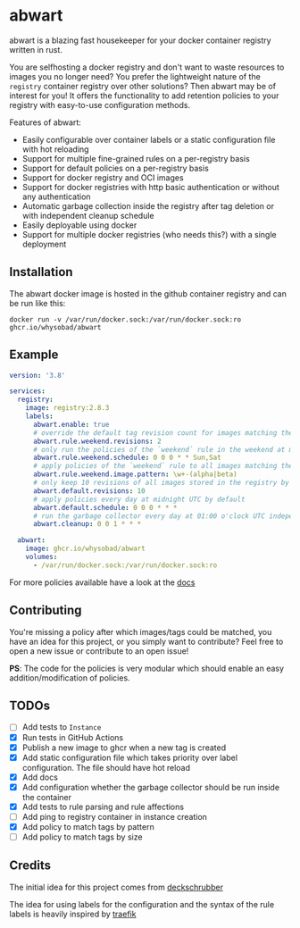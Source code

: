 # abwart

abwart is a blazing fast housekeeper for your docker container registry written in rust.

You are selfhosting a docker registry and don't want to waste resources to images you no longer need? You prefer the lightweight nature of the
 `registry` container registry over other solutions? Then abwart may be of interest for you!
It offers the functionality to add retention policies to your registry with easy-to-use configuration methods.

Features of abwart:
* Easily configurable over container labels or a static configuration file with hot reloading
* Support for multiple fine-grained rules on a per-registry basis
* Support for default policies on a per-registry basis
* Support for docker registry and OCI images
* Support for docker registries with http basic authentication or without any authentication
* Automatic garbage collection inside the registry after tag deletion or with independent cleanup schedule
* Easily deployable using docker
* Support for multiple docker registries (who needs this?) with a single deployment

## Installation

The abwart docker image is hosted in the github container registry and can be run like this:
```shell
docker run -v /var/run/docker.sock:/var/run/docker.sock:ro ghcr.io/whysobad/abwart
```

## Example

```yaml
version: '3.8'

services:
  registry:
    image: registry:2.8.3
    labels:
      abwart.enable: true
      # override the default tag revision count for images matching the `weekend` rule 
      abwart.rule.weekend.revisions: 2
      # only run the policies of the `weekend` rule in the weekend at midnight
      abwart.rule.weekend.schedule: 0 0 0 * * Sun,Sat
      # apply policies of the `weekend` rule to all images matching the regex pattern
      abwart.rule.weekend.image.pattern: \w+-(alpha|beta)
      # only keep 10 revisions of all images stored in the registry by default
      abwart.default.revisions: 10
      # apply policies every day at midnight UTC by default
      abwart.default.schedule: 0 0 0 * * *
      # run the garbage collector every day at 01:00 o'clock UTC independent of any rules
      abwart.cleanup: 0 0 1 * * *

  abwart:
    image: ghcr.io/whysobad/abwart
    volumes:
      - /var/run/docker.sock:/var/run/docker.sock:ro
```

For more policies available have a look at the [docs](docs/index.md)

## Contributing

You're missing a policy after which images/tags could be matched, you have an idea for this project, or you simply want to contribute? Feel free
to open a new issue or contribute to an open issue! 

**PS**: The code for the policies is very modular which should enable an easy addition/modification of policies.

## TODOs
- [ ] Add tests to `Instance`
- [x] Run tests in GitHub Actions
- [x] Publish a new image to ghcr when a new tag is created
- [x] Add static configuration file which takes priority over label configuration. The file should have hot reload
- [x] Add docs
- [x] Add configuration whether the garbage collector should be run inside the container
- [x] Add tests to rule parsing and rule affections
- [ ] Add ping to registry container in instance creation
- [x] Add policy to match tags by pattern
- [ ] Add policy to match tags by size

## Credits

The initial idea for this project comes from [deckschrubber](https://github.com/fraunhoferfokus/deckschrubber)

The idea for using labels for the configuration and the syntax of the rule labels is heavily inspired by [traefik](https://github.com/traefik/traefik)